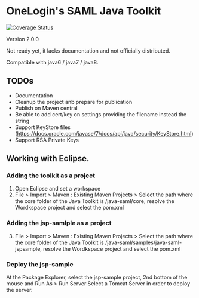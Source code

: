 # OneLogin's SAML Java Toolkit

[![Coverage Status](https://coveralls.io/repos/github/onelogin/java-saml/badge.svg?branch=v2.0.0)](https://coveralls.io/github/onelogin/java-saml?branch=v2.0.0)

Version 2.0.0

Not ready yet, it lacks documentation and not officially distributed.

Compatible with java6 / java7 / java8.

## TODOs

- Documentation
- Cleanup the project anb prepare for publication
- Publish on Maven central
- Be able to add cert/key on settings providing the filename instead the string
- Support KeyStore files (https://docs.oracle.com/javase/7/docs/api/java/security/KeyStore.html)
- Support RSA Private Keys

## Working with Eclipse.

### Adding the toolkit as a project

1. Open Eclipse and set a workspace
2. File > Import > Maven : Existing Maven Projects > Select the path where the core folder of the Java Toolkit is  <path>/java-saml/core, resolve the Wordkspace project and select the pom.xml

### Adding the jsp-samlple as a project

3. File > Import > Maven : Existing Maven Projects > Select the path where the core folder of the Java Toolkit is  <path>/java-saml/samples/java-saml-jspsample, resolve the Wordkspace project and select the pom.xml

### Deploy the jsp-sample

At the Package Explorer, select the jsp-sample project, 2nd bottom of the mouse and Run As > Run Server
Select a Tomcat Server in order to deploy the server.
